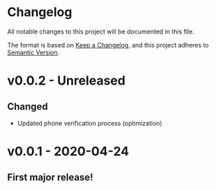 # Changelog

All notable changes to this project will be documented in this file.

The format is based on [Keep a Changelog](https://keepachangelog.com/en/1.0.0/),
and this project adheres to [Semantic Version](https://semver.org/spec/v2.0.0.html).

# v0.0.2 - Unreleased

## Changed
- Updated phone verification process (optimization)

# v0.0.1 - 2020-04-24

## First major release!
